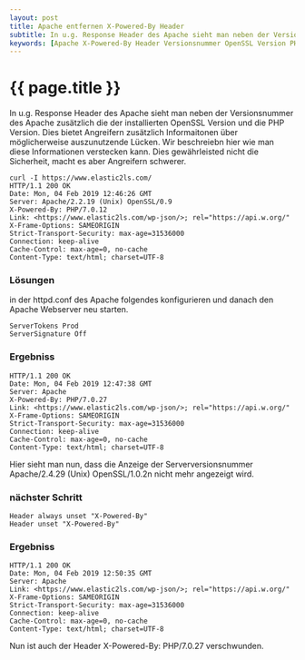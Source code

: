 ```yaml
---
layout: post
title: Apache entfernen X-Powered-By Header
subtitle: In u.g. Response Header des Apache sieht man neben der Versionsnummer des Apache zusätzlich die der installierten OpenSSL Version und die PHP Version. Dies bietet Angreifern zusätzlich Informaitonen über möglicherweise auszunutzende Lücken.
keywords: [Apache X-Powered-By Header Versionsnummer OpenSSL Version PHP Version Serverversionsnummer Apache/2.4.29]
---
```

# {{ page.title }}

In u.g. Response Header des Apache sieht man neben der Versionsnummer des Apache zusätzlich die der installierten OpenSSL Version und die PHP Version. Dies bietet Angreifern zusätzlich Informaitonen über möglicherweise auszunutzende Lücken. Wir beschreiebn hier wie man diese Informationen verstecken kann. Dies gewährleisted nicht die Sicherheit, macht es aber Angreifern schwerer.

```
curl -I https://www.elastic2ls.com/
HTTP/1.1 200 OK
Date: Mon, 04 Feb 2019 12:46:26 GMT
Server: Apache/2.2.19 (Unix) OpenSSL/0.9
X-Powered-By: PHP/7.0.12
Link: <https://www.elastic2ls.com/wp-json/>; rel="https://api.w.org/"
X-Frame-Options: SAMEORIGIN
Strict-Transport-Security: max-age=31536000
Connection: keep-alive
Cache-Control: max-age=0, no-cache
Content-Type: text/html; charset=UTF-8
```

### Lösungen

in der httpd.conf des Apache folgendes konfigurieren und danach den Apache Webserver neu starten.

```
ServerTokens Prod
ServerSignature Off
```

### Ergebniss

```
HTTP/1.1 200 OK
Date: Mon, 04 Feb 2019 12:47:38 GMT
Server: Apache
X-Powered-By: PHP/7.0.27
Link: <https://www.elastic2ls.com/wp-json/>; rel="https://api.w.org/"
X-Frame-Options: SAMEORIGIN
Strict-Transport-Security: max-age=31536000
Connection: keep-alive
Cache-Control: max-age=0, no-cache
Content-Type: text/html; charset=UTF-8
```

Hier sieht man nun, dass die Anzeige der Serverversionsnummer Apache/2.4.29 (Unix) OpenSSL/1.0.2n nicht mehr angezeigt wird.

### nächster Schritt

```
Header always unset "X-Powered-By"
Header unset "X-Powered-By"
```

### Ergebniss

```
HTTP/1.1 200 OK
Date: Mon, 04 Feb 2019 12:50:35 GMT
Server: Apache
Link: <https://www.elastic2ls.com/wp-json/>; rel="https://api.w.org/"
X-Frame-Options: SAMEORIGIN
Strict-Transport-Security: max-age=31536000
Connection: keep-alive
Cache-Control: max-age=0, no-cache
Content-Type: text/html; charset=UTF-8
```

Nun ist auch der Header X-Powered-By: PHP/7.0.27 verschwunden.

